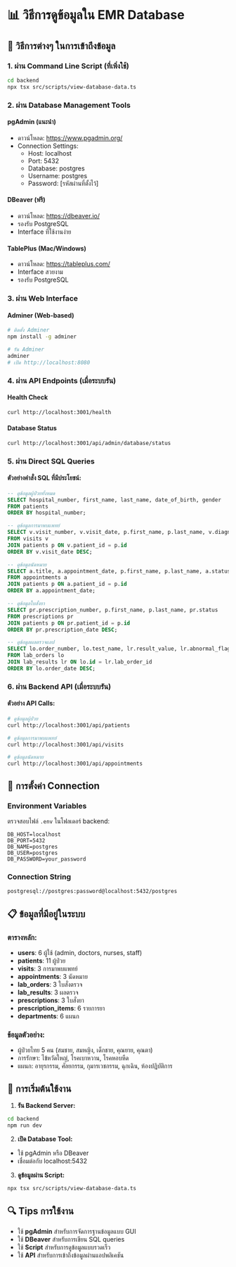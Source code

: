 # 📊 วิธีการดูข้อมูลใน EMR Database

## 🎯 วิธีการต่างๆ ในการเข้าถึงข้อมูล

### 1. **ผ่าน Command Line Script** (ที่เพิ่งใช้)
```bash
cd backend
npx tsx src/scripts/view-database-data.ts
```

### 2. **ผ่าน Database Management Tools**

#### **pgAdmin** (แนะนำ)
- ดาวน์โหลด: https://www.pgadmin.org/
- Connection Settings:
  - Host: localhost
  - Port: 5432
  - Database: postgres
  - Username: postgres
  - Password: [รหัสผ่านที่ตั้งไว้]

#### **DBeaver** (ฟรี)
- ดาวน์โหลด: https://dbeaver.io/
- รองรับ PostgreSQL
- Interface ที่ใช้งานง่าย

#### **TablePlus** (Mac/Windows)
- ดาวน์โหลด: https://tableplus.com/
- Interface สวยงาม
- รองรับ PostgreSQL

### 3. **ผ่าน Web Interface**

#### **Adminer** (Web-based)
```bash
# ติดตั้ง Adminer
npm install -g adminer

# รัน Adminer
adminer
# เปิด http://localhost:8080
```

### 4. **ผ่าน API Endpoints** (เมื่อระบบรัน)

#### **Health Check**
```bash
curl http://localhost:3001/health
```

#### **Database Status**
```bash
curl http://localhost:3001/api/admin/database/status
```

### 5. **ผ่าน Direct SQL Queries**

#### **ตัวอย่างคำสั่ง SQL ที่มีประโยชน์:**

```sql
-- ดูข้อมูลผู้ป่วยทั้งหมด
SELECT hospital_number, first_name, last_name, date_of_birth, gender 
FROM patients 
ORDER BY hospital_number;

-- ดูข้อมูลการมาพบแพทย์
SELECT v.visit_number, v.visit_date, p.first_name, p.last_name, v.diagnosis
FROM visits v
JOIN patients p ON v.patient_id = p.id
ORDER BY v.visit_date DESC;

-- ดูข้อมูลนัดหมาย
SELECT a.title, a.appointment_date, p.first_name, p.last_name, a.status
FROM appointments a
JOIN patients p ON a.patient_id = p.id
ORDER BY a.appointment_date;

-- ดูข้อมูลใบสั่งยา
SELECT pr.prescription_number, p.first_name, p.last_name, pr.status
FROM prescriptions pr
JOIN patients p ON pr.patient_id = p.id
ORDER BY pr.prescription_date DESC;

-- ดูข้อมูลผลตรวจแลป
SELECT lo.order_number, lo.test_name, lr.result_value, lr.abnormal_flag
FROM lab_orders lo
JOIN lab_results lr ON lo.id = lr.lab_order_id
ORDER BY lo.order_date DESC;
```

### 6. **ผ่าน Backend API** (เมื่อระบบรัน)

#### **ตัวอย่าง API Calls:**
```bash
# ดูข้อมูลผู้ป่วย
curl http://localhost:3001/api/patients

# ดูข้อมูลการมาพบแพทย์
curl http://localhost:3001/api/visits

# ดูข้อมูลนัดหมาย
curl http://localhost:3001/api/appointments
```

## 🔧 การตั้งค่า Connection

### **Environment Variables**
ตรวจสอบไฟล์ `.env` ในโฟลเดอร์ backend:
```env
DB_HOST=localhost
DB_PORT=5432
DB_NAME=postgres
DB_USER=postgres
DB_PASSWORD=your_password
```

### **Connection String**
```
postgresql://postgres:password@localhost:5432/postgres
```

## 📋 ข้อมูลที่มีอยู่ในระบบ

### **ตารางหลัก:**
- **users**: 6 ผู้ใช้ (admin, doctors, nurses, staff)
- **patients**: 11 ผู้ป่วย
- **visits**: 3 การมาพบแพทย์
- **appointments**: 3 นัดหมาย
- **lab_orders**: 3 ใบสั่งตรวจ
- **lab_results**: 3 ผลตรวจ
- **prescriptions**: 3 ใบสั่งยา
- **prescription_items**: 6 รายการยา
- **departments**: 6 แผนก

### **ข้อมูลตัวอย่าง:**
- ผู้ป่วยไทย 5 คน (สมชาย, สมหญิง, เด็กชาย, คุณยาย, คุณตา)
- การรักษา: ไข้หวัดใหญ่, โรคเบาหวาน, โรคหอบหืด
- แผนก: อายุรกรรม, ศัลยกรรม, กุมารเวชกรรม, ฉุกเฉิน, ห้องปฏิบัติการ

## 🚀 การเริ่มต้นใช้งาน

1. **รัน Backend Server:**
```bash
cd backend
npm run dev
```

2. **เปิด Database Tool:**
- ใช้ pgAdmin หรือ DBeaver
- เชื่อมต่อกับ localhost:5432

3. **ดูข้อมูลผ่าน Script:**
```bash
npx tsx src/scripts/view-database-data.ts
```

## 🔍 Tips การใช้งาน

- ใช้ **pgAdmin** สำหรับการจัดการฐานข้อมูลแบบ GUI
- ใช้ **DBeaver** สำหรับการเขียน SQL queries
- ใช้ **Script** สำหรับการดูข้อมูลแบบรวดเร็ว
- ใช้ **API** สำหรับการเข้าถึงข้อมูลผ่านแอปพลิเคชัน
